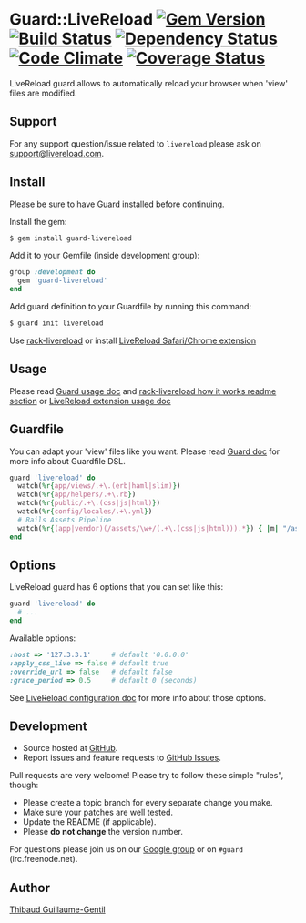 # Guard::LiveReload [![Gem Version](https://badge.fury.io/rb/guard-livereload.png)](http://badge.fury.io/rb/guard-livereload) [![Build Status](https://travis-ci.org/guard/guard-livereload.png?branch=master)](http://travis-ci.org/guard/guard-livereload) [![Dependency Status](https://gemnasium.com/guard/guard-livereload.png)](https://gemnasium.com/guard/guard-livereload) [![Code Climate](https://codeclimate.com/github/guard/guard-livereload.png)](https://codeclimate.com/github/guard/guard-livereload) [![Coverage Status](https://coveralls.io/repos/guard/guard-livereload/badge.png?branch=master)](https://coveralls.io/r/guard/guard-livereload)

LiveReload guard allows to automatically reload your browser when 'view' files are modified.

## Support

For any support question/issue related to `livereload` please ask on support@livereload.com.

## Install

Please be sure to have [Guard](https://github.com/guard/guard) installed before continuing.

Install the gem:

``` bash
$ gem install guard-livereload
```

Add it to your Gemfile (inside development group):

``` ruby
group :development do
  gem 'guard-livereload'
end
```

Add guard definition to your Guardfile by running this command:

``` bash
$ guard init livereload
```

Use [rack-livereload](https://github.com/johnbintz/rack-livereload) or install [LiveReload Safari/Chrome extension](http://feedback.livereload.com/knowledgebase/articles/86242-how-do-i-install-and-use-the-browser-extensions-)

## Usage

Please read [Guard usage doc](http://github.com/guard/guard#readme) and [rack-livereload how it works readme section](https://github.com/johnbintz/rack-livereload#readme) or [LiveReload extension usage doc](http://github.com/mockko/livereload#readme)

## Guardfile

You can adapt your 'view' files like you want.
Please read [Guard doc](http://github.com/guard/guard#readme) for more info about Guardfile DSL.

``` ruby
guard 'livereload' do
  watch(%r{app/views/.+\.(erb|haml|slim)})
  watch(%r{app/helpers/.+\.rb})
  watch(%r{public/.+\.(css|js|html)})
  watch(%r{config/locales/.+\.yml})
  # Rails Assets Pipeline
  watch(%r{(app|vendor)(/assets/\w+/(.+\.(css|js|html))).*}) { |m| "/assets/#{m[3]}" }
end
```

## Options

LiveReload guard has 6 options that you can set like this:

``` ruby
guard 'livereload' do
  # ...
end
```

Available options:

``` ruby
:host => '127.3.3.1'     # default '0.0.0.0'
:apply_css_live => false # default true
:override_url => false   # default false
:grace_period => 0.5     # default 0 (seconds)
```

See [LiveReload configuration doc](http://github.com/mockko/livereload#readme) for more info about those options.

## Development

* Source hosted at [GitHub](https://github.com/guard/guard-livereload).
* Report issues and feature requests to [GitHub Issues](https://github.com/guard/guard-livereload/issues).

Pull requests are very welcome! Please try to follow these simple "rules", though:

* Please create a topic branch for every separate change you make.
* Make sure your patches are well tested.
* Update the README (if applicable).
* Please **do not change** the version number.

For questions please join us on our [Google group](http://groups.google.com/group/guard-dev) or on `#guard` (irc.freenode.net).

## Author

[Thibaud Guillaume-Gentil](https://github.com/thibaudgg)
